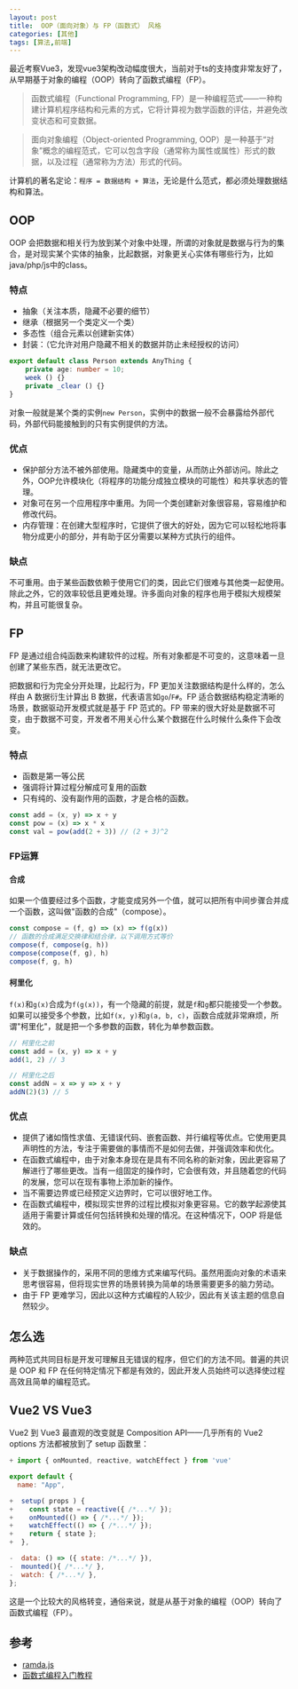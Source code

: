 ```yaml
---
layout: post
title:  OOP（面向对象）与 FP（函数式） 风格
categories: [其他]
tags: [算法,前端]
---
```


最近考察Vue3，发现vue3架构改动幅度很大，当前对于ts的支持度非常友好了，从早期基于对象的编程（OOP）转向了函数式编程（FP）。

> 函数式编程（Functional Programming, FP）是一种编程范式——一种构建计算机程序结构和元素的方式，它将计算视为数学函数的评估，并避免改变状态和可变数据。

> 面向对象编程（Object-oriented Programming, OOP）是一种基于“对象”概念的编程范式，它可以包含字段（通常称为属性或属性）形式的数据，以及过程（通常称为方法）形式的代码。


计算机的著名定论：`程序 = 数据结构 + 算法`，无论是什么范式，都必须处理数据结构和算法。

## OOP

OOP 会把数据和相关行为放到某个对象中处理，所谓的对象就是数据与行为的集合，是对现实某个实体的抽象，比起数据，对象更关心实体有哪些行为，比如java/php/js中的class。


### 特点

- 抽象（关注本质，隐藏不必要的细节）
- 继承（根据另一个类定义一个类）
- 多态性（组合元素以创建新实体）
- 封装：（它允许对用户隐藏不相关的数据并防止未经授权的访问）

```ts
export default class Person extends AnyThing {
    private age: number = 10;
    week () {}
    private _clear () {}
}
```

对象一般就是某个类的实例`new Person`，实例中的数据一般不会暴露给外部代码，外部代码能接触到的只有实例提供的方法。

### 优点

- 保护部分方法不被外部使用。隐藏类中的变量，从而防止外部访问。除此之外，OOP允许模块化（将程序的功能分成独立模块的可能性）和共享状态的管理。
- 对象可在另一个应用程序中重用。为同一个类创建新对象很容易，容易维护和修改代码。
- 内存管理：在创建大型程序时，它提供了很大的好处，因为它可以轻松地将事物分成更小的部分，并有助于区分需要以某种方式执行的组件。

### 缺点

不可重用。由于某些函数依赖于使用它们的类，因此它们很难与其他类一起使用。除此之外，它的效率较低且更难处理。许多面向对象的程序也用于模拟大规模架构，并且可能很复杂。

## FP

FP 是通过组合纯函数来构建软件的过程。所有对象都是不可变的，这意味着一旦创建了某些东西，就无法更改它。

把数据和行为完全分开处理，比起行为，FP 更加关注数据结构是什么样的，怎么样由 A 数据衍生计算出 B 数据，代表语言如`go`/`F#`。FP 适合数据结构稳定清晰的场景，数据驱动开发模式就是基于 FP 范式的。FP 带来的很大好处是数据不可变，由于数据不可变，开发者不用关心什么某个数据在什么时候什么条件下会改变。

### 特点

- 函数是第一等公民
- 强调将计算过程分解成可复用的函数
- 只有纯的、没有副作用的函数，才是合格的函数。

```js
const add = (x, y) => x + y
const pow = (x) => x * x
const val = pow(add(2 + 3)) // (2 + 3)^2
```

### FP运算

#### 合成

如果一个值要经过多个函数，才能变成另外一个值，就可以把所有中间步骤合并成一个函数，这叫做"函数的合成"（compose）。

```js
const compose = (f, g) => (x) => f(g(x))
// 函数的合成满足交换律和结合律，以下调用方式等价
compose(f, compose(g, h))
compose(compose(f, g), h)
compose(f, g, h)
```

#### 柯里化

`f(x)`和`g(x)`合成为`f(g(x))`，有一个隐藏的前提，就是`f`和`g`都只能接受一个参数。如果可以接受多个参数，比如`f(x, y)`和`g(a, b, c)`，函数合成就非常麻烦，所谓"柯里化"，就是把一个多参数的函数，转化为单参数函数。

```js
// 柯里化之前
const add = (x, y) => x + y
add(1, 2) // 3

// 柯里化之后
const addN = x => y => x + y
addN(2)(3) // 5
```

### 优点

- 提供了诸如惰性求值、无错误代码、嵌套函数、并行编程等优点。它使用更具声明性的方法，专注于需要做的事情而不是如何去做，并强调效率和优化。
- 在函数式编程中，由于对象本身现在是具有不同名称的新对象，因此更容易了解进行了哪些更改。当有一组固定的操作时，它会很有效，并且随着您的代码的发展，您可以在现有事物上添加新的操作。
- 当不需要边界或已经预定义边界时，它可以很好地工作。
- 在函数式编程中，模拟现实世界的过程比模拟对象更容易。它的数学起源使其适用于需要计算或任何包括转换和处理的情况。在这种情况下，OOP 将是低效的。

### 缺点

- 关于数据操作的，采用不同的思维方式来编写代码。虽然用面向对象的术语来思考很容易，但将现实世界的场景转换为简单的场景需要更多的脑力劳动。
- 由于 FP 更难学习，因此以这种方式编程的人较少，因此有关该主题的信息自然较少。

## 怎么选

两种范式共同目标是开发可理解且无错误的程序，但它们的方法不同。普遍的共识是 OOP 和 FP 在任何特定情况下都是有效的，因此开发人员始终可以选择使过程高效且简单的编程范式。

## Vue2 VS Vue3

Vue2 到 Vue3 最直观的改变就是 Composition API——几乎所有的 Vue2 options 方法都被放到了 setup 函数里：

```js
+ import { onMounted, reactive, watchEffect } from 'vue'

export default {
  name: "App",

+  setup( props ) {
+    const state = reactive({ /*...*/ });
+    onMounted(() => { /*...*/ });
+    watchEffect(() => { /*...*/ });
+    return { state };
+  },

-  data: () => ({ state: /*...*/ }),
-  mounted(){ /*...*/ },
-  watch: { /*...*/ },
};
```

这是一个比较大的风格转变，通俗来说，就是从基于对象的编程（OOP）转向了函数式编程（FP）。


## 参考

- [ramda.js](https://ramdajs.com/)
- [函数式编程入门教程](https://www.ruanyifeng.com/blog/2017/02/fp-tutorial.html)
